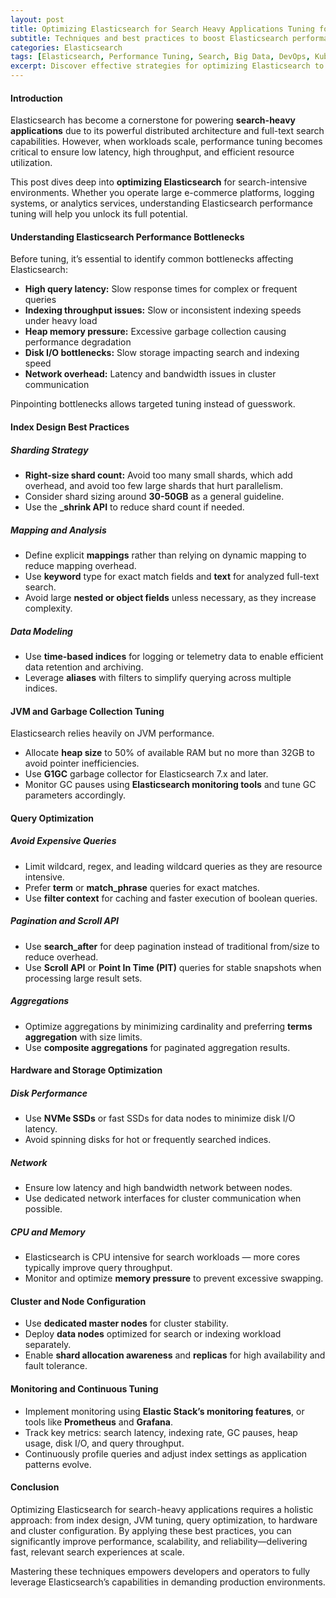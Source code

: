 ```yaml
---
layout: post
title: Optimizing Elasticsearch for Search Heavy Applications Tuning for Performance
subtitle: Techniques and best practices to boost Elasticsearch performance for search intensive workloads
categories: Elasticsearch
tags: [Elasticsearch, Performance Tuning, Search, Big Data, DevOps, Kubernetes, Scaling, Search Optimization]
excerpt: Discover effective strategies for optimizing Elasticsearch to handle search-heavy applications with improved speed, reliability, and resource efficiency.
---
```


#### Introduction

Elasticsearch has become a cornerstone for powering **search-heavy applications** due to its powerful distributed architecture and full-text search capabilities. However, when workloads scale, performance tuning becomes critical to ensure low latency, high throughput, and efficient resource utilization.

This post dives deep into **optimizing Elasticsearch** for search-intensive environments. Whether you operate large e-commerce platforms, logging systems, or analytics services, understanding Elasticsearch performance tuning will help you unlock its full potential.

#### Understanding Elasticsearch Performance Bottlenecks

Before tuning, it’s essential to identify common bottlenecks affecting Elasticsearch:

- **High query latency:** Slow response times for complex or frequent queries
- **Indexing throughput issues:** Slow or inconsistent indexing speeds under heavy load
- **Heap memory pressure:** Excessive garbage collection causing performance degradation
- **Disk I/O bottlenecks:** Slow storage impacting search and indexing speed
- **Network overhead:** Latency and bandwidth issues in cluster communication

Pinpointing bottlenecks allows targeted tuning instead of guesswork.

#### Index Design Best Practices

##### Sharding Strategy

- **Right-size shard count:** Avoid too many small shards, which add overhead, and avoid too few large shards that hurt parallelism.
- Consider shard sizing around **30-50GB** as a general guideline.
- Use the **_shrink API** to reduce shard count if needed.

##### Mapping and Analysis

- Define explicit **mappings** rather than relying on dynamic mapping to reduce mapping overhead.
- Use **keyword** type for exact match fields and **text** for analyzed full-text search.
- Avoid large **nested or object fields** unless necessary, as they increase complexity.

##### Data Modeling

- Use **time-based indices** for logging or telemetry data to enable efficient data retention and archiving.
- Leverage **aliases** with filters to simplify querying across multiple indices.

#### JVM and Garbage Collection Tuning

Elasticsearch relies heavily on JVM performance.

- Allocate **heap size** to 50% of available RAM but no more than 32GB to avoid pointer inefficiencies.
- Use **G1GC** garbage collector for Elasticsearch 7.x and later.
- Monitor GC pauses using **Elasticsearch monitoring tools** and tune GC parameters accordingly.

#### Query Optimization

##### Avoid Expensive Queries

- Limit wildcard, regex, and leading wildcard queries as they are resource intensive.
- Prefer **term** or **match_phrase** queries for exact matches.
- Use **filter context** for caching and faster execution of boolean queries.

##### Pagination and Scroll API

- Use **search_after** for deep pagination instead of traditional from/size to reduce overhead.
- Use **Scroll API** or **Point In Time (PIT)** queries for stable snapshots when processing large result sets.

##### Aggregations

- Optimize aggregations by minimizing cardinality and preferring **terms aggregation** with size limits.
- Use **composite aggregations** for paginated aggregation results.

#### Hardware and Storage Optimization

##### Disk Performance

- Use **NVMe SSDs** or fast SSDs for data nodes to minimize disk I/O latency.
- Avoid spinning disks for hot or frequently searched indices.

##### Network

- Ensure low latency and high bandwidth network between nodes.
- Use dedicated network interfaces for cluster communication when possible.

##### CPU and Memory

- Elasticsearch is CPU intensive for search workloads — more cores typically improve query throughput.
- Monitor and optimize **memory pressure** to prevent excessive swapping.

#### Cluster and Node Configuration

- Use **dedicated master nodes** for cluster stability.
- Deploy **data nodes** optimized for search or indexing workload separately.
- Enable **shard allocation awareness** and **replicas** for high availability and fault tolerance.

#### Monitoring and Continuous Tuning

- Implement monitoring using **Elastic Stack’s monitoring features**, or tools like **Prometheus** and **Grafana**.
- Track key metrics: search latency, indexing rate, GC pauses, heap usage, disk I/O, and query throughput.
- Continuously profile queries and adjust index settings as application patterns evolve.

#### Conclusion

Optimizing Elasticsearch for search-heavy applications requires a holistic approach: from index design, JVM tuning, query optimization, to hardware and cluster configuration. By applying these best practices, you can significantly improve performance, scalability, and reliability—delivering fast, relevant search experiences at scale.

Mastering these techniques empowers developers and operators to fully leverage Elasticsearch’s capabilities in demanding production environments.

